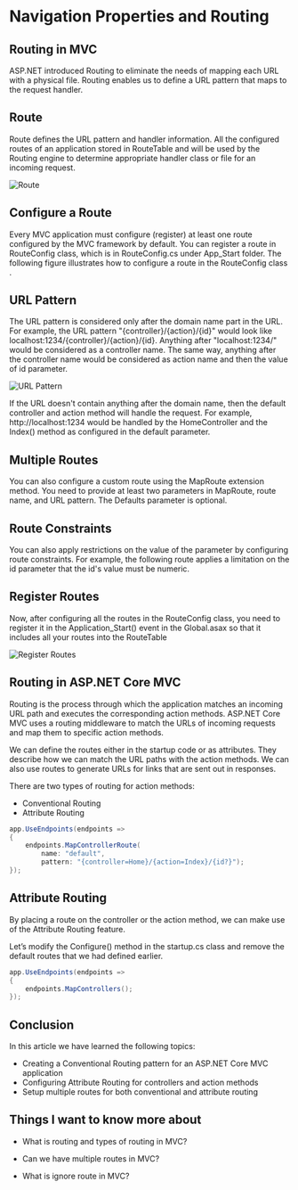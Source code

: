 # Navigation Properties and Routing
## Routing in MVC

ASP.NET introduced Routing to eliminate the needs of mapping each URL with a physical file. Routing enables us to define a URL pattern that maps to the request handler.

## Route

Route defines the URL pattern and handler information. All the configured routes of an application stored in RouteTable and will be used by the Routing engine to determine appropriate handler class or file for an incoming request.

![Route](https://www.tutorialsteacher.com/Content/images/mvc/routing-process.png)

## Configure a Route

Every MVC application must configure (register) at least one route configured by the MVC framework by default. You can register a route in RouteConfig class, which is in RouteConfig.cs under App_Start folder. The following figure illustrates how to configure a route in the RouteConfig class .

## URL Pattern
The URL pattern is considered only after the domain name part in the URL. For example, the URL pattern "{controller}/{action}/{id}" would look like localhost:1234/{controller}/{action}/{id}. Anything after "localhost:1234/" would be considered as a controller name. The same way, anything after the controller name would be considered as action name and then the value of id parameter.

![URL Pattern](https://www.tutorialsteacher.com/Content/images/mvc/url-routing.png)

If the URL doesn't contain anything after the domain name, then the default controller and action method will handle the request. For example, http://localhost:1234 would be handled by the HomeController and the Index() method as configured in the default parameter.

## Multiple Routes
You can also configure a custom route using the MapRoute extension method. You need to provide at least two parameters in MapRoute, route name, and URL pattern. The Defaults parameter is optional.

## Route Constraints
You can also apply restrictions on the value of the parameter by configuring route constraints. For example, the following route applies a limitation on the id parameter that the id's value must be numeric.

## Register Routes
Now, after configuring all the routes in the RouteConfig class, you need to register it in the Application_Start() event in the Global.asax so that it includes all your routes into the RouteTable

![Register Routes](https://www.tutorialsteacher.com/Content/images/mvc/Route-configuration-process.png)

## Routing in ASP.NET Core MVC

Routing is the process through which the application matches an incoming URL path and executes the corresponding action methods. ASP.NET Core MVC uses a routing middleware to match the URLs of incoming requests and map them to specific action methods.

We can define the routes either in the startup code or as attributes. They describe how we can match the URL paths with the action methods. We can also use routes to generate URLs for links that are sent out in responses.

There are two types of routing for action methods:

- Conventional Routing
- Attribute Routing

```C#
app.UseEndpoints(endpoints =>
{
    endpoints.MapControllerRoute(
        name: "default",
        pattern: "{controller=Home}/{action=Index}/{id?}");
});
```

## Attribute Routing
By placing a route on the controller or the action method, we can make use of the Attribute Routing feature.

Let’s modify the Configure() method in the startup.cs class and remove the default routes that we had defined earlier.

 
```C#
app.UseEndpoints(endpoints =>
{
    endpoints.MapControllers();
});
```

## Conclusion
In this article we have learned the following topics:

- Creating a Conventional Routing pattern for an ASP.NET Core MVC application
- Configuring Attribute Routing for controllers and action methods
- Setup multiple routes for both conventional and attribute routing

## Things I want to know more about

- What is routing and types of routing in MVC?

- Can we have multiple routes in MVC?

- What is ignore route in MVC?